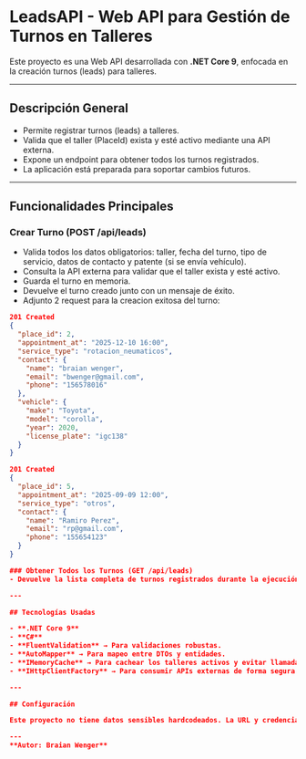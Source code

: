 ﻿# LeadsAPI - Web API para Gestión de Turnos en Talleres

Este proyecto es una Web API desarrollada con **.NET Core 9**, enfocada en la creación turnos (leads) para talleres.

---

## Descripción General

- Permite registrar turnos (leads) a talleres.
- Valida que el taller (PlaceId) exista y esté activo mediante una API externa.
- Expone un endpoint para obtener todos los turnos registrados.
- La aplicación está preparada para soportar cambios futuros.

---

## Funcionalidades Principales

### Crear Turno (POST /api/leads)
- Valida todos los datos obligatorios: taller, fecha del turno, tipo de servicio, datos de contacto y patente (si se envía vehículo).
- Consulta la API externa para validar que el taller exista y esté activo.
- Guarda el turno en memoria.
- Devuelve el turno creado junto con un mensaje de éxito.
- Adjunto 2 request para la creacion exitosa del turno:

```json
201 Created
{
  "place_id": 2,
  "appointment_at": "2025-12-10 16:00",
  "service_type": "rotacion_neumaticos",
  "contact": {
    "name": "braian wenger",
    "email": "bwenger@gmail.com",
    "phone": "156578016"
  },
  "vehicle": {
    "make": "Toyota",
    "model": "corolla",
    "year": 2020,
    "license_plate": "igc138"
  }
}

201 Created
{
  "place_id": 5,
  "appointment_at": "2025-09-09 12:00",
  "service_type": "otros",
  "contact": {
    "name": "Ramiro Perez",
    "email": "rp@gmail.com",
    "phone": "155654123"
  }
}

### Obtener Todos los Turnos (GET /api/leads)
- Devuelve la lista completa de turnos registrados durante la ejecución de la aplicación.

---

## Tecnologías Usadas

- **.NET Core 9**
- **C#**
- **FluentValidation** → Para validaciones robustas.
- **AutoMapper** → Para mapeo entre DTOs y entidades.
- **IMemoryCache** → Para cachear los talleres activos y evitar llamadas repetidas a la API externa.
- **IHttpClientFactory** → Para consumir APIs externas de forma segura y eficiente.

---

## Configuración

Este proyecto no tiene datos sensibles hardcodeados. La URL y credenciales de la API externa se configuran fácilmente desde `appsettings.json`.

---
**Autor: Braian Wenger** 